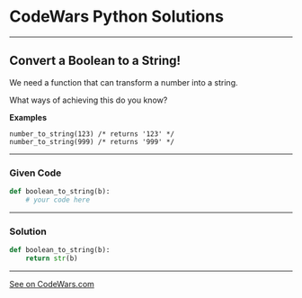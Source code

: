 # CodeWars Python Solutions

---

## Convert a Boolean to a String!


We need a function that can transform a number into a string.

What ways of achieving this do you know?



**Examples**

```
number_to_string(123) /* returns '123' */
number_to_string(999) /* returns '999' */
```

---

### Given Code


```python
def boolean_to_string(b):
    # your code here
```

---

### Solution


```python
def boolean_to_string(b):
    return str(b)
```

-------

[See on CodeWars.com](https://www.codewars.com/kata/5265326f5fda8eb1160004c8)
